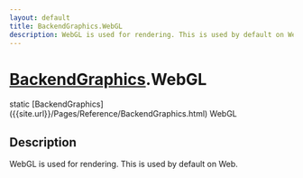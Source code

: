 ```yaml
---
layout: default
title: BackendGraphics.WebGL
description: WebGL is used for rendering. This is used by default on Web.
---
```

# [BackendGraphics]({{site.url}}/Pages/Reference/BackendGraphics.html).WebGL

<div class='signature' markdown='1'>
static [BackendGraphics]({{site.url}}/Pages/Reference/BackendGraphics.html) WebGL
</div>

## Description
WebGL is used for rendering. This is used by default on Web.


